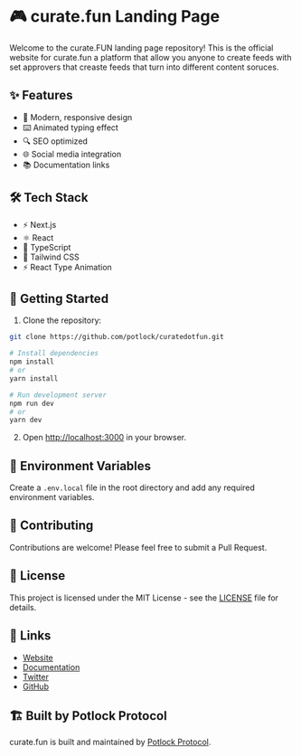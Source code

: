 # 🎮 curate.fun Landing Page

Welcome to the curate.FUN landing page repository! This is the official website for curate.fun a platform that allow you anyone to create feeds with set approvers that creaste feeds that turn into different content soruces. 

## ✨ Features

- 🎨 Modern, responsive design
- ⌨️ Animated typing effect
- 🔍 SEO optimized
- 🌐 Social media integration
- 📚 Documentation links

## 🛠️ Tech Stack

- ⚡ Next.js
- ⚛️ React
- 📝 TypeScript
- 🎨 Tailwind CSS
- ⚡ React Type Animation

## 🚀 Getting Started

1. Clone the repository:
```bash
git clone https://github.com/potlock/curatedotfun.git

```

```bash
# Install dependencies
npm install
# or
yarn install

# Run development server
npm run dev
# or
yarn dev
```

2. Open [http://localhost:3000](http://localhost:3000) in your browser.

## 📝 Environment Variables

Create a `.env.local` file in the root directory and add any required environment variables.

## 🤝 Contributing

Contributions are welcome! Please feel free to submit a Pull Request.

## 📄 License

This project is licensed under the MIT License - see the [LICENSE](LICENSE) file for details.

## 🔗 Links

- [Website](https://curate.fun)
- [Documentation](https://docs.curate.fun)
- [Twitter](https://twitter.com/potlock_)
- [GitHub](https://github.com/potlock/curatedotfun)

## 🏗 Built by Potlock Protocol

curate.fun is built and maintained by [Potlock Protocol](https://potlock.org).

